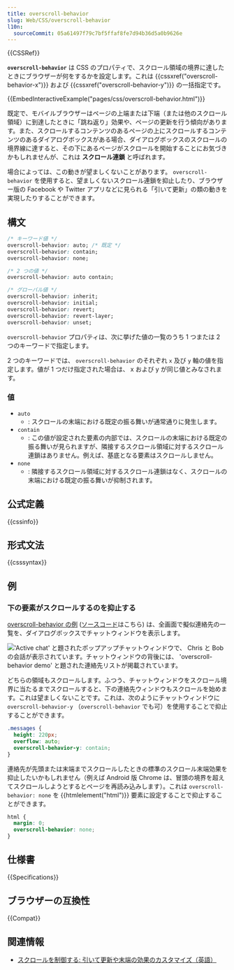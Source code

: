 ```yaml
---
title: overscroll-behavior
slug: Web/CSS/overscroll-behavior
l10n:
  sourceCommit: 05a61497f79c7bf5ffaf8fe7d94b36d5a0b9626e
---
```


{{CSSRef}}

**`overscroll-behavior`** は CSS のプロパティで、スクロール領域の境界に達したときにブラウザーが何をするかを設定します。これは {{cssxref("overscroll-behavior-x")}} および {{cssxref("overscroll-behavior-y")}} の一括指定です。

{{EmbedInteractiveExample("pages/css/overscroll-behavior.html")}}

既定で、モバイルブラウザーはページの上端または下端（または他のスクロール領域）に到達したときに「跳ね返り」効果や、ページの更新を行う傾向があります。また、スクロールするコンテンツのあるページの上にスクロールするコンテンツのあるダイアログボックスがある場合、ダイアログボックスのスクロールの境界線に達すると、その下にあるページがスクロールを開始することにお気づきかもしれませんが、これは **スクロール連鎖** と呼ばれます。

場合によっては、この動きが望ましくないことがあります。 `overscroll-behavior` を使用すると、望ましくないスクロール連鎖を抑止したり、ブラウザー版の Facebook や Twitter アプリなどに見られる「引いて更新」の類の動きを実現したりすることができます。

## 構文

```css
/* キーワード値 */
overscroll-behavior: auto; /* 既定 */
overscroll-behavior: contain;
overscroll-behavior: none;

/* 2 つの値 */
overscroll-behavior: auto contain;

/* グローバル値 */
overscroll-behavior: inherit;
overscroll-behavior: initial;
overscroll-behavior: revert;
overscroll-behavior: revert-layer;
overscroll-behavior: unset;
```

`overscroll-behavior` プロパティは、次に挙げた値の一覧のうち 1 つまたは 2 つのキーワードで指定します。

2 つのキーワードでは、 `overscroll-behavior` のそれぞれ `x` 及び `y` 軸の値を指定します。値が 1 つだけ指定された場合は、 x および y が同じ値とみなされます。

### 値

- `auto`
  - : スクロールの末端における既定の振る舞いが通常通りに発生します。
- `contain`
  - : この値が設定された要素の内部では、スクロールの末端における既定の振る舞いが見られますが、隣接するスクロール領域に対するスクロール連鎖はありません。例えば、基底となる要素はスクロールしません。
- `none`
  - : 隣接するスクロール領域に対するスクロール連鎖はなく、スクロールの末端における既定の振る舞いが抑制されます。

## 公式定義

{{cssinfo}}

## 形式文法

{{csssyntax}}

## 例

### 下の要素がスクロールするのを抑止する

[overscroll-behavior の例](https://mdn.github.io/css-examples/overscroll-behavior/) ([ソースコード](https://github.com/mdn/css-examples/tree/main/overscroll-behavior)はこちら) は、全画面で擬似連絡先の一覧を、ダイアログボックスでチャットウィンドウを表示します。

!['Active chat' と題されたポップアップチャットウィンドウで、 Chris と Bob の会話が表示されています。チャットウィンドウの背後には、 'overscroll-behavior demo' と題された連絡先リストが掲載されています。](example.png)

どちらの領域もスクロールします。ふつう、チャットウィンドウをスクロール境界に当たるまでスクロールすると、下の連絡先ウィンドウもスクロールを始めます。これは望ましくないことです。これは、次のようにチャットウィンドウに `overscroll-behavior-y` （`overscroll-behavior` でも可）を使用することで抑止することができます。

```css
.messages {
  height: 220px;
  overflow: auto;
  overscroll-behavior-y: contain;
}
```

連絡先が先頭または末端までスクロールしたときの標準のスクロール末端効果を抑止したいかもしれません（例えば Android 版 Chrome は、冒頭の境界を超えてスクロールしようとするとページを再読み込みします）。これは `overscroll-behavior: none` を {{htmlelement("html")}} 要素に設定することで抑止することができます。

```css
html {
  margin: 0;
  overscroll-behavior: none;
}
```

## 仕様書

{{Specifications}}

## ブラウザーの互換性

{{Compat}}

## 関連情報

- [スクロールを制御する: 引いて更新や末端の効果のカスタマイズ（英語）](https://developer.chrome.com/blog/overscroll-behavior/#demo)
